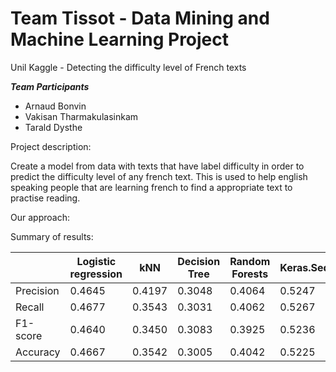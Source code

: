 # Team Tissot - Data Mining and Machine Learning Project
Unil Kaggle - Detecting the difficulty level of French texts

***Team Participants***
- Arnaud Bonvin
- Vakisan Tharmakulasinkam
- Tarald Dysthe


Project description:

Create a model from data with texts that have label difficulty in order to predict the difficulty level of any french text. This is used to help english speaking people that are learning french to find a appropriate text to practise reading. 

Our approach:



Summary of results:

|              | Logistic regression |      kNN  |   Decision Tree  |   Random Forests   |  Keras.Sequential   |
| ------------ | ------------------- | --------- | ---------------- | ------------------ | --------------------| 
| Precision    | 0.4645              | 0.4197    | 0.3048           | 0.4064             | 0.5247              |
| Recall       | 0.4677              | 0.3543    | 0.3031           | 0.4062             | 0.5267              |
| F1-score     | 0.4640              | 0.3450    | 0.3083           | 0.3925             | 0.5236              |
| Accuracy     | 0.4667              | 0.3542    | 0.3005           | 0.4042             | 0.5225              |

